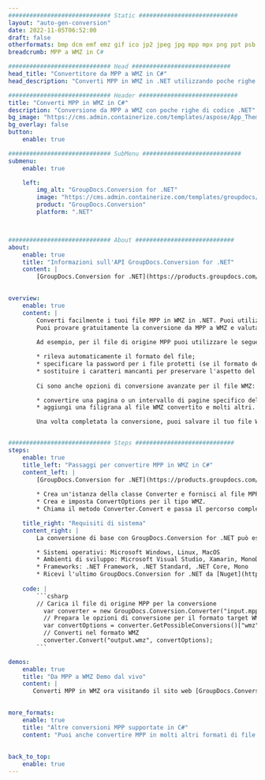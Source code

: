 ```yaml
---
############################# Static ############################
layout: "auto-gen-conversion"
date: 2022-11-05T06:52:00
draft: false
otherformats: bmp dcm emf emz gif ico jp2 jpeg jpg mpp mpx png ppt psb psd svg svgz tga tif tiff webp wmf wmz xer
breadcrumb: MPP a WMZ in C#

############################# Head ############################
head_title: "Convertitore da MPP a WMZ in C#"
head_description: "Converti MPP in WMZ in .NET utilizzando poche righe di codice. Utilizza l'API di conversione dei documenti di GroupDocs per convertire oltre 160 formati di file."

############################# Header ############################
title: "Converti MPP in WMZ in C#"
description: "Conversione da MPP a WMZ con poche righe di codice .NET"
bg_image: "https://cms.admin.containerize.com/templates/aspose/App_Themes/V3/images/bg/header1.png"
bg_overlay: false
button:
    enable: true

############################# SubMenu ############################
submenu:
    enable: true

    left:
        img_alt: "GroupDocs.Conversion for .NET"
        image: "https://cms.admin.containerize.com/templates/groupdocs/images/product-logos/90x90-noborder/groupdocs-conversion-net.png"
        product: "GroupDocs.Conversion"
        platform: ".NET"



############################# About ############################
about:
    enable: true
    title: "Informazioni sull'API GroupDocs.Conversion for .NET"
    content: |
        [GroupDocs.Conversion for .NET](https://products.groupdocs.com/conversion/net/) può essere utilizzato per convertire Microsoft Word, Excel, PowerPoint, PDF, Visio e altri formati. GroupDocs.Conversion è un'API standalone adatta per sistemi interni e back-end in cui sono richieste prestazioni elevate. Non dipende da alcun software come Microsoft o Open Office.
    

overview:
    enable: true
    content: |
        Converti facilmente i tuoi file MPP in WMZ in .NET. Puoi utilizzare solo un paio di righe di codice C# in qualsiasi piattaforma a tua scelta come: Windows, Linux, macOS.
        Puoi provare gratuitamente la conversione da MPP a WMZ e valutare la qualità dei risultati della conversione. Insieme a semplici scenari di conversione di file, puoi provare opzioni più avanzate per caricare il file di origine MPP e per salvare il risultato di output WMZ. 
        
        Ad esempio, per il file di origine MPP puoi utilizzare le seguenti opzioni di caricamento:

        * rileva automaticamente il formato del file;
        * specificare la password per i file protetti (se il formato del file lo supporta);
        * sostituire i caratteri mancanti per preservare l'aspetto del documento.
        
        Ci sono anche opzioni di conversione avanzate per il file WMZ:

        * convertire una pagina o un intervallo di pagine specifico del documento;
        * aggiungi una filigrana al file WMZ convertito e molti altri.

        Una volta completata la conversione, puoi salvare il tuo file WMZ nel percorso del file locale o in qualsiasi archivio di terze parti come FTP, Amazon S3, Google Drive, Dropbox ecc. Nota: per convertire MPP in {{ TO}} non è necessario alcun software aggiuntivo installato, come MS Office, Open Office, Adobe Acrobat Reader ecc.


############################# Steps ############################
steps:
    enable: true
    title_left: "Passaggi per convertire MPP in WMZ in C#"
    content_left: |
        [GroupDocs.Conversion for .NET](https://products.groupdocs.com/conversion/net/) consente agli sviluppatori di convertire facilmente un file MPP in WMZ con poche righe di codice.
        
        * Crea un'istanza della classe Converter e fornisci al file MPP il percorso completo
        * Crea e imposta ConvertOptions per il tipo WMZ.
        * Chiama il metodo Converter.Convert e passa il percorso completo e il formato (WMZ) come parametro

    title_right: "Requisiti di sistema"
    content_right: |
        La conversione di base con GroupDocs.Conversion for .NET può essere eseguita in pochi semplici passaggi. Le nostre API sono supportate su tutte le principali piattaforme e sistemi operativi. Prima di eseguire il codice seguente, assicurati di avere i seguenti prerequisiti installati sul tuo sistema.

        * Sistemi operativi: Microsoft Windows, Linux, MacOS
        * Ambienti di sviluppo: Microsoft Visual Studio, Xamarin, MonoDevelop
        * Frameworks: .NET Framework, .NET Standard, .NET Core, Mono
        * Ricevi l'ultimo GroupDocs.Conversion for .NET da [Nuget](https://www.nuget.org/packages/groupdocs.conversion)
         
    code: |
        ```csharp    
        // Carica il file di origine MPP per la conversione
          var converter = new GroupDocs.Conversion.Converter("input.mpp");
          // Prepara le opzioni di conversione per il formato target WMZ
          var convertOptions = converter.GetPossibleConversions()["wmz"].ConvertOptions;
          // Converti nel formato WMZ
          converter.Convert("output.wmz", convertOptions);
        ```

demos:
    enable: true
    title: "Da MPP a WMZ Demo dal vivo"
    content: |
       Converti MPP in WMZ ora visitando il sito web [GroupDocs.Conversion App](https://products.groupdocs.app/conversion/family). La demo online presenta i seguenti vantaggi
          

more_formats:
    enable: true
    title: "Altre conversioni MPP supportate in C#"
    content: "Puoi anche convertire MPP in molti altri formati di file. Si prega di consultare l'elenco di seguito."
       
       
back_to_top:
    enable: true
---
```

